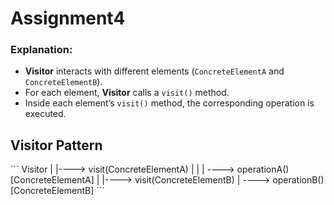 # Assignment4


### Explanation:
- **Visitor** interacts with different elements (`ConcreteElementA` and `ConcreteElementB`).
- For each element, **Visitor** calls a `visit()` method.
- Inside each element’s `visit()` method, the corresponding operation is executed.

## Visitor Pattern

\`\`\`
Visitor
   |
   |----> visit(ConcreteElementA)
   |                 |
   |                 ----> operationA() [ConcreteElementA]
   |
   |----> visit(ConcreteElementB)
                     |
                     ----> operationB() [ConcreteElementB]
\`\`\`

